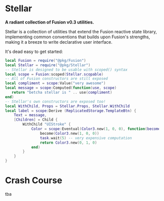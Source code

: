 # Stellar
**A radiant collection of Fusion v0.3 utilities.**

Stellar is a collection of utilities that extend the Fusion reactive state library, implementing common conventions that builds upon Fusion's strengths, making it a breeze to write declarative user interface.

It's dead easy to get started:
```lua
local Fusion = require("@pkg/Fusion")
local Stellar = require("@pkg/Stellar")
-- Stellar is designed to be usable with scoped() syntax
local scope = Fusion:scoped(Stellar.scopable)
-- All of Fusion constructors are still exposed
local compliment = scope:Value("very awesome")
local message = scope:Computed(function(use, scope)
   return "betcha stellar is " .. use(compliment)
end)
-- Stellar's own constructors are exposed too!
local WithChild, Props = Stellar.Props, Stellar.WithChild
local label = scope:Derive (ReplicatedStorage.TemplateBtn) {
    Text = message,
    [Children] = Child {
        WithChild "UIStroke" {
            Color = scope:Eventual(Color3.new(1, 0, 0), function(become, use, scope)
				become(Color3.new(1, 0, 0))
				task.wait(5) -- very expensive computation
				return Color3.new(0, 1, 0)
            end)
        }
    }
}
```
# Crash Course
tba
